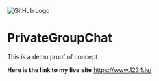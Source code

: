 ![GitHub Logo](Group-Chat/client/public/favicon.ico)

# PrivateGroupChat
This is a demo proof of concept 
 
**Here is the link to my live site**
https://www.1234.ie/ 



